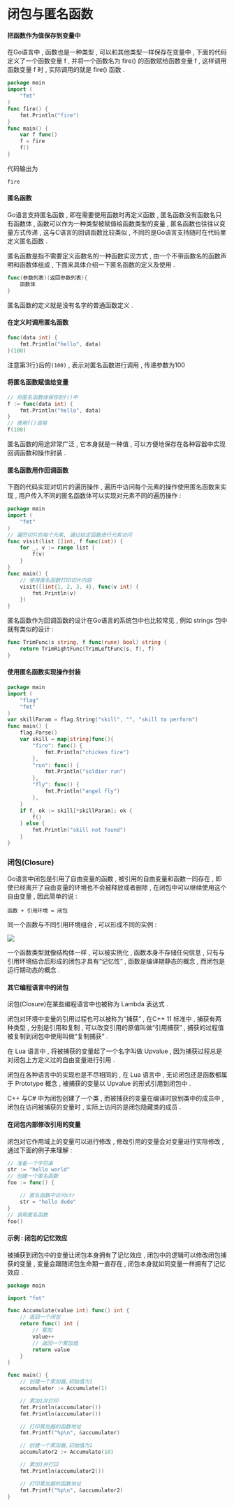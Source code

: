 # 闭包与匿名函数

#### 把函数作为值保存到变量中

在Go语言中 , 函数也是一种类型 , 可以和其他类型一样保存在变量中 , 下面的代码定义了一个函数变量 f , 并将一个函数名为 fire\(\) 的函数赋给函数变量 f , 这样调用函数变量 f 时 , 实际调用的就是 fire\(\) 函数 .

```go
package main
import (
    "fmt"
)
func fire() {
    fmt.Println("fire")
}
func main() {
    var f func()
    f = fire
    f()
}
```

代码输出为

```
fire
```

#### 匿名函数

Go语言支持匿名函数 , 即在需要使用函数时再定义函数 , 匿名函数没有函数名只有函数体 , 函数可以作为一种类型被赋值给函数类型的变量 , 匿名函数也往往以变量方式传递 , 这与C语言的回调函数比较类似 , 不同的是Go语言支持随时在代码里定义匿名函数 .

匿名函数是指不需要定义函数名的一种函数实现方式 , 由一个不带函数名的函数声明和函数体组成 , 下面来具体介绍一下匿名函数的定义及使用 .

```go
func(参数列表)(返回参数列表){
    函数体
}
```

匿名函数的定义就是没有名字的普通函数定义 .

#### 在定义时调用匿名函数

```go
func(data int) {
    fmt.Println("hello", data)
}(100)
```

注意第3行`}`后的`(100)` , 表示对匿名函数进行调用 , 传递参数为100

#### 将匿名函数赋值给变量

```go
// 将匿名函数体保存到f()中
f := func(data int) {
    fmt.Println("hello", data)
}
// 使用f()调用
f(100)
```

匿名函数的用途非常广泛 , 它本身就是一种值 , 可以方便地保存在各种容器中实现回调函数和操作封装 .

#### 匿名函数用作回调函数

下面的代码实现对切片的遍历操作 , 遍历中访问每个元素的操作使用匿名函数来实现 , 用户传入不同的匿名函数体可以实现对元素不同的遍历操作 :

```go
package main
import (
    "fmt"
)
// 遍历切片的每个元素, 通过给定函数进行元素访问
func visit(list []int, f func(int)) {
    for _, v := range list {
        f(v)
    }
}
func main() {
    // 使用匿名函数打印切片内容
    visit([]int{1, 2, 3, 4}, func(v int) {
        fmt.Println(v)
    })
}
```

匿名函数作为回调函数的设计在Go语言的系统包中也比较常见 , 例如 strings 包中就有类似的设计 :

```go
func TrimFunc(s string, f func(rune) bool) string {
    return TrimRightFunc(TrimLeftFunc(s, f), f)
}
```

#### 使用匿名函数实现操作封装

```go
package main
import (
    "flag"
    "fmt"
)
var skillParam = flag.String("skill", "", "skill to perform")
func main() {
    flag.Parse()
    var skill = map[string]func(){
        "fire": func() {
            fmt.Println("chicken fire")
        },
        "run": func() {
            fmt.Println("soldier run")
        },
        "fly": func() {
            fmt.Println("angel fly")
        },
    }
    if f, ok := skill[*skillParam]; ok {
        f()
    } else {
        fmt.Println("skill not found")
    }
}
```

### 闭包\(Closure\)

Go语言中闭包是引用了自由变量的函数 , 被引用的自由变量和函数一同存在 , 即使已经离开了自由变量的环境也不会被释放或者删除 , 在闭包中可以继续使用这个自由变量 , 因此简单的说 :

```
函数 + 引用环境 = 闭包
```

同一个函数与不同引用环境组合 , 可以形成不同的实例 :

![](/assets/bibaoyuanshuyinyongpng)

一个函数类型就像结构体一样 , 可以被实例化 , 函数本身不存储任何信息 , 只有与引用环境结合后形成的闭包才具有“记忆性” , 函数是编译期静态的概念 , 而闭包是运行期动态的概念 .

#### 其它编程语言中的闭包

闭包\(Closure\)在某些编程语言中也被称为 Lambda 表达式 .

闭包对环境中变量的引用过程也可以被称为“捕获” , 在C++ 11 标准中 , 捕获有两种类型 , 分别是引用和复制 , 可以改变引用的原值叫做“引用捕获” , 捕获的过程值被复制到闭包中使用叫做“复制捕获” .

在 Lua 语言中 , 将被捕获的变量起了一个名字叫做 Upvalue , 因为捕获过程总是对闭包上方定义过的自由变量进行引用 .

闭包在各种语言中的实现也是不尽相同的 , 在 Lua 语言中 , 无论闭包还是函数都属于 Prototype 概念 , 被捕获的变量以 Upvalue 的形式引用到闭包中 .

C++ 与C\# 中为闭包创建了一个类 , 而被捕获的变量在编译时放到类中的成员中 , 闭包在访问被捕获的变量时 , 实际上访问的是闭包隐藏类的成员 .

#### 在闭包内部修改引用的变量

闭包对它作用域上的变量可以进行修改 , 修改引用的变量会对变量进行实际修改 , 通过下面的例子来理解 :

```go
// 准备一个字符串
str := "hello world"
// 创建一个匿名函数
foo := func() {

    // 匿名函数中访问str
    str = "hello dude"
}
// 调用匿名函数
foo()
```

#### 示例 : 闭包的记忆效应

被捕获到闭包中的变量让闭包本身拥有了记忆效应 , 闭包中的逻辑可以修改闭包捕获的变量 , 变量会跟随闭包生命期一直存在 , 闭包本身就如同变量一样拥有了记忆效应 . 

```go
package main

import "fmt"

func Accumulate(value int) func() int {
	// 返回一个闭包
	return func() int {
		// 累加
		value++
		// 返回一个累加值
		return value
	}
}

func main() {
	// 创建一个累加器,初始值为1
	accumulator := Accumulate(1)

	// 累加1并打印
	fmt.Println(accumulator())
	fmt.Println(accumulator())

	// 打印累加器的函数地址
	fmt.Printf("%p\n", &accumulator)

	// 创建一个累加器,初始值为1
	accumulator2 := Accumulate(10)

	// 累加1并打印
	fmt.Println(accumulator2())

	// 打印累加器的函数地址
	fmt.Printf("%p\n", &accumulator2)
}
```



